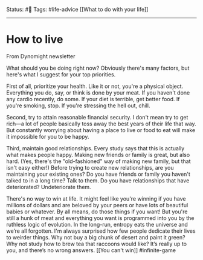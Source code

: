 Status: #🌱
Tags: #life-advice [[What to do with your life]]
***
# How to live

From Dynomight newsletter


What should you be doing right now? Obviously there's many factors, but here's what I suggest for your top priorities.  
  
First of all, prioritize your health. Like it or not, you're a physical object. Everything you do, say, or think is done by your meat. If you haven't done any cardio recently, do some. If your diet is terrible, get better food. If you're smoking, stop. If you're stressing the hell out, chill.  
  
Second, try to attain reasonable financial security. I don't mean try to get rich—a lot of people basically toss away the best years of their life that way. But constantly worrying about having a place to live or food to eat will make it impossible for you to be happy.  
  
Third, maintain good relationships. Every study says that this is actually what makes people happy. Making new friends or family is great, but also hard. (Yes, there's the "old-fashioned" way of making new family, but that isn't easy either!) Before trying to create new relationships, are you maintaining your existing ones? Do you have friends or family you haven't talked to in a long time? Talk to them. Do you have relationships that have deteriorated? Undeteriorate them.

There's no way to win at life. It might feel like you're winning if you have millions of dollars and are beloved by your peers or have lots of beautiful babies or whatever. By all means, do those things if you want! But you're still a hunk of meat and everything you want is programmed into you by the ruthless logic of evolution. In the long-run, entropy eats the universe and we’re all forgotten. I'm always surprised how few people dedicate their lives to weirder things. Why not buy a big chunk of desert and paint it green? Why not study how to brew tea that raccoons would like? It’s really up to you, and there’s no wrong answers. [[You can't win]] #infinite-game
